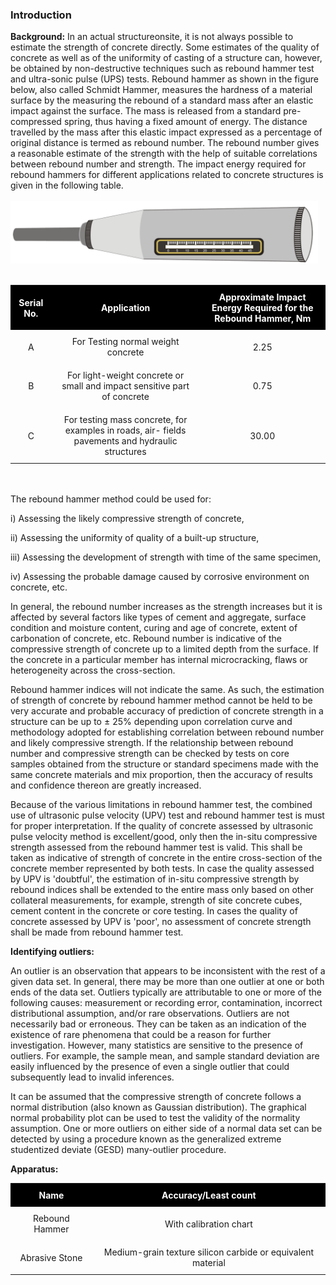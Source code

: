 ### Introduction

<strong>Background:</strong> In an actual structureonsite, it is not always possible to estimate the strength of concrete directly. Some estimates of the quality of concrete as well as of the uniformity of casting of a structure can, however, be obtained by non-destructive techniques such as rebound hammer test and ultra-sonic pulse (UPS) tests. Rebound hammer as shown in the figure below, also called Schmidt Hammer, measures the hardness of a material surface by the measuring the rebound of a standard mass after an elastic impact against the surface. The mass is released from a standard pre-compressed spring, thus having a fixed amount of energy. The distance travelled by the mass after this elastic impact expressed as a percentage of original distance is termed as rebound number. The rebound number gives a reasonable estimate of the strength with the help of suitable correlations between rebound number and strength. The impact energy required for rebound hammers for different applications related to concrete structures is given in the following table.
<br><br>
<img src="images/t1.jpg" height="100px">
<br><br>  

<table style="text-align: center;">
    <tr  style="background-color: #000; color: #FFF;">
        <th style="text-align : center; padding:10px;">Serial No.</th>
        <th style="text-align : center;padding:10px; ">Application</th>
        <th style="text-align : center;padding:10px; ">Approximate Impact Energy Required for the Rebound Hammer, Nm</th>
    </tr>
    <tr>
        <td  style="padding: 10px;">A</td>
        <td  style="padding: 10px;">For Testing normal weight concrete</td>
        <td style="padding: 10px;">2.25</td>
    </tr>
    <tr>
        <td style="padding: 10px;">B</td>
        <td style="padding: 10px;">For light-weight concrete or small and impact sensitive part of concrete</td>
        <td style="padding: 10px;">0.75</td>
    </tr>
    <tr>
        <td style="padding: 10px;">C</td>
        <td style="padding: 10px;">For testing mass concrete, for examples in roads, air- fields pavements and hydraulic structures</td>
        <td style="padding: 10px;">30.00</td>
    </tr>
</table>

<br><br>
The rebound hammer method could be used for:

i)  Assessing the likely compressive strength of concrete,

ii) Assessing the uniformity of quality of a built-up structure,

iii) Assessing the development of strength with time of the same specimen,

iv) Assessing the probable damage caused by corrosive environment on concrete, etc.


In general, the rebound number increases as the strength increases but it is affected by several factors like types of cement and aggregate, surface condition and moisture content, curing and age of concrete, extent of carbonation of concrete, etc. Rebound number is indicative of the compressive strength of concrete up to a limited depth from the surface. If the concrete in a particular member has internal microcracking, flaws or heterogeneity across the cross-section.


Rebound hammer indices will not indicate the same. As such, the estimation of strength of concrete by rebound hammer method cannot be held to be very accurate and probable accuracy of prediction of concrete strength in a structure can be up to &#177; 25% depending upon correlation curve and methodology adopted for establishing correlation between rebound number and likely compressive strength. If the relationship between rebound number and compressive strength can be checked by tests on core samples obtained from the structure or standard specimens made with the same concrete materials and mix proportion, then the accuracy of results and confidence thereon are greatly increased.


Because of the various limitations in rebound hammer test, the combined use of ultrasonic pulse velocity (UPV) test and rebound hammer test is must for proper interpretation. If the quality of concrete assessed by ultrasonic pulse velocity method is excellent/good, only then the in-situ compressive strength assessed from the rebound hammer test is valid. This shall be taken as indicative of strength of concrete in the entire cross-section of the concrete member represented by both tests. In case the quality assessed by UPV is 'doubtful', the estimation of in-situ compressive strength by rebound indices shall be extended to the entire mass only based on other collateral measurements, for example, strength of site concrete cubes, cement content in the concrete or core testing. In cases the quality of concrete assessed by UPV is 'poor', no assessment of concrete strength shall be made from rebound hammer test.


<strong>Identifying outliers:</strong> 


An outlier is an observation that appears to be inconsistent with the rest of a given data set. In general, there may be more than one outlier at one or both ends of the data set. Outliers typically are attributable to one or more of the following causes: measurement or recording error, contamination, incorrect distributional assumption, and/or rare observations. Outliers are not necessarily bad or erroneous. They can be taken as an indication of the existence of rare phenomena that could be a reason for further investigation. However, many statistics are sensitive to the presence of outliers. For example, the sample mean, and sample standard deviation are easily influenced by the presence of even a single outlier that could subsequently lead to invalid inferences.


It can be assumed that the compressive strength of concrete follows a normal distribution (also known as Gaussian distribution). The graphical normal probability plot can be used to test the validity of the normality assumption. One or more outliers on either side of a normal data set can be detected by using a procedure known as the generalized extreme studentized deviate (GESD) many-outlier procedure.


<strong>Apparatus:</strong> 

   <table style="text-align: center;">
    <tr style="background-color: #000; color: #FFF;">
        <th style="text-align : center; padding:10px;">Name</th>
        <th style="text-align : center; padding:10px; ">Accuracy/Least count</th>
    </tr>
    <tr>
        <td  style="padding: 10px;">Rebound Hammer</td>
        <td  style="padding: 10px;">With calibration chart</td>
    </tr>
    <tr>
        <td style="padding: 10px;">Abrasive Stone</td><td style="padding: 10px;">Medium-grain texture silicon carbide or equivalent material</td>
    </tr>
</table>
